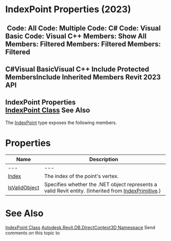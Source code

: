 # IndexPoint Properties (2023)

﻿
 Code: All Code: Multiple Code: C# Code: Visual Basic Code: Visual C++  Members: Show All Members: Filtered Members: Filtered Members: Filtered   
---  
C#Visual BasicVisual C++
Include Protected MembersInclude Inherited Members
Revit 2023 API  
---  
IndexPoint Properties  
[IndexPoint Class](cd53f076-2011-ce3a-f92e-3b384f21b8ec.md "IndexPoint Class") See Also  
---  
The [IndexPoint](cd53f076-2011-ce3a-f92e-3b384f21b8ec.md "IndexPoint Class") type exposes the following members.
# Properties
| Name | Description |
| --- | --- |
| --- | --- | --- |
| [Index](9d9cae61-ab67-6410-7928-5e36b29bd11d.md "Index Property") | The index of the point's vertex. |
| [IsValidObject](ff2c3e9a-9735-ad10-3aef-426049aa8d27.md "IsValidObject Property") | Specifies whether the .NET object represents a valid Revit entity.  (Inherited from [IndexPrimitive](b9718ac0-7194-1944-ce7f-a5c618f20ced.md "IndexPrimitive Class").) |

# See Also
[IndexPoint Class](cd53f076-2011-ce3a-f92e-3b384f21b8ec.md "IndexPoint Class")
[Autodesk.Revit.DB.DirectContext3D Namespace](f4ba10f0-55ea-5344-173b-688405391794.md "Autodesk.Revit.DB.DirectContext3D Namespace")
Send comments on this topic to 